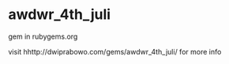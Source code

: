 awdwr_4th_juli
==============

gem in rubygems.org

visit hhttp://dwiprabowo.com/gems/awdwr_4th_juli/ for more info
